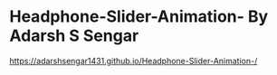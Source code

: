 # Headphone-Slider-Animation- By Adarsh S Sengar
https://adarshsengar1431.github.io/Headphone-Slider-Animation-/
